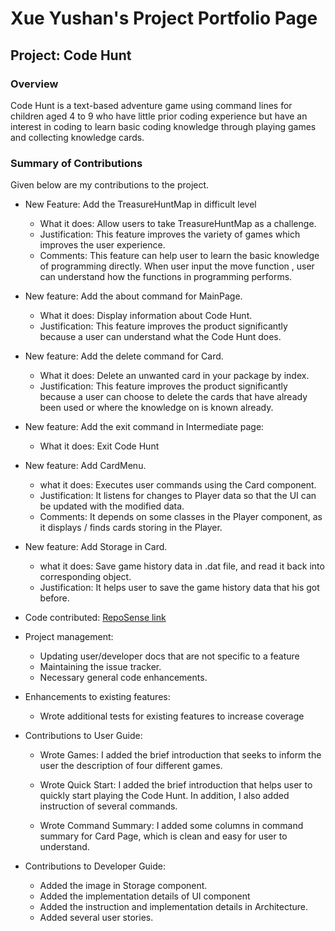 # Xue Yushan's Project Portfolio Page

## Project: Code Hunt

### Overview
Code Hunt is a text-based adventure game using command lines for children aged
4 to 9 who have little prior coding experience but have an interest in coding
to learn basic coding knowledge through playing games and collecting knowledge cards.

### Summary of Contributions
Given below are my contributions to the project.

* New Feature: Add the TreasureHuntMap in difficult level
    * What it does: Allow users to take TreasureHuntMap as a challenge.
    * Justification: This feature improves the variety of games which improves the user experience.
    * Comments: This feature can help user to learn the basic knowledge of programming directly. When user input the move function
      , user can understand how the functions in programming performs.

* New feature: Add the about command for MainPage.
    * What it does: Display information about Code Hunt.
    * Justification: This feature improves the product significantly because a user can understand what the Code Hunt does.

* New feature: Add the delete command for Card.
    * What it does: Delete an unwanted card in your package by index.
    * Justification: This feature improves the product significantly because a user can choose to delete the cards
      that have already been used or where the knowledge on is known already.

* New feature: Add the exit command in Intermediate page:
    * What it does: Exit Code Hunt
    
* New feature: Add CardMenu.
    * what it does: Executes user commands using the Card component.
    * Justification: It listens for changes to Player data so that the UI can be updated with the modified data.
    * Comments: It depends on some classes in the Player component, as it displays / finds cards storing in the Player.

* New feature: Add Storage in Card.
    * what it does: Save game history data in .dat file, and read it back into corresponding object.
    * Justification: It helps user to save the game history data that his got before.

* Code contributed: [RepoSense link](https://nus-cs2113-ay2122s1.github.io/tp-dashboard/?search=&sort=groupTitle&sortWithin=title&timeframe=commit&mergegroup=&groupSelect=groupByRepos&breakdown=true&checkedFileTypes=docs~functional-code~test-code~other&since=2021-09-25&tabOpen=true&tabType=authorship&zFR=false&tabAuthor=Mist0919&tabRepo=AY2122S1-CS2113-T13-3%2Ftp%5Bmaster%5D&authorshipIsMergeGroup=false&authorshipFileTypes=docs~functional-code~test-code&authorshipIsBinaryFileTypeChecked=false)

* Project management:
    * Updating user/developer docs that are not specific to a feature
    * Maintaining the issue tracker.
    * Necessary general code enhancements.

* Enhancements to existing features:
    * Wrote additional tests for existing features to increase coverage

* Contributions to User Guide:
    * Wrote Games: I added the brief introduction that seeks to inform the user the description of four different games.

    * Wrote Quick Start: I added the brief introduction that helps user to quickly start playing the Code Hunt.
      In addition, I also added instruction of several commands.
    * Wrote Command Summary: I added some columns in command summary for Card Page, which is clean and easy for user to understand.

* Contributions to Developer Guide:
    * Added the image in Storage component.
    * Added the implementation details of UI component
    * Added the instruction and implementation details in Architecture.
    * Added several user stories.